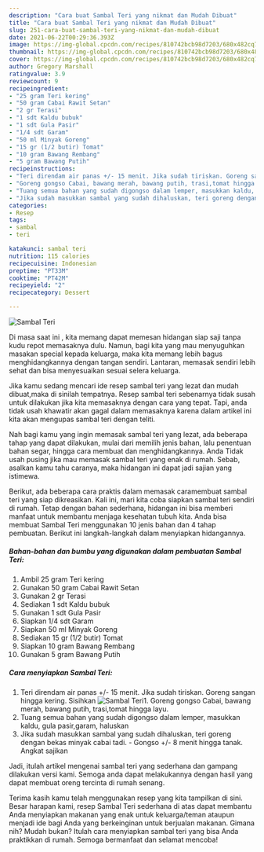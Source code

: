 ```yaml
---
description: "Cara buat Sambal Teri yang nikmat dan Mudah Dibuat"
title: "Cara buat Sambal Teri yang nikmat dan Mudah Dibuat"
slug: 251-cara-buat-sambal-teri-yang-nikmat-dan-mudah-dibuat
date: 2021-06-22T00:29:36.393Z
image: https://img-global.cpcdn.com/recipes/810742bcb98d7203/680x482cq70/sambal-teri-foto-resep-utama.jpg
thumbnail: https://img-global.cpcdn.com/recipes/810742bcb98d7203/680x482cq70/sambal-teri-foto-resep-utama.jpg
cover: https://img-global.cpcdn.com/recipes/810742bcb98d7203/680x482cq70/sambal-teri-foto-resep-utama.jpg
author: Gregory Marshall
ratingvalue: 3.9
reviewcount: 9
recipeingredient:
- "25 gram Teri kering"
- "50 gram Cabai Rawit Setan"
- "2 gr Terasi"
- "1 sdt Kaldu bubuk"
- "1 sdt Gula Pasir"
- "1/4 sdt Garam"
- "50 ml Minyak Goreng"
- "15 gr (1/2 butir) Tomat"
- "10 gram Bawang Rembang"
- "5 gram Bawang Putih"
recipeinstructions:
- "Teri direndam air panas +/- 15 menit. Jika sudah tiriskan. Goreng sangan hingga kering. Sisihkan"
- "Goreng gongso Cabai, bawang merah, bawang putih, trasi,tomat hingga layu."
- "Tuang semua bahan yang sudah digongso dalam lemper, masukkan kaldu, gula pasir,garam, haluskan"
- "Jika sudah masukkan sambal yang sudah dihaluskan, teri goreng dengan bekas minyak cabai tadi.  Gongso +/- 8 menit hingga tanak. Angkat sajikan"
categories:
- Resep
tags:
- sambal
- teri

katakunci: sambal teri 
nutrition: 115 calories
recipecuisine: Indonesian
preptime: "PT33M"
cooktime: "PT42M"
recipeyield: "2"
recipecategory: Dessert

---
```



![Sambal Teri](https://img-global.cpcdn.com/recipes/810742bcb98d7203/680x482cq70/sambal-teri-foto-resep-utama.jpg)

Di masa  saat ini , kita memang dapat memesan hidangan siap saji tanpa kudu repot memasaknya dulu. Namun, bagi kita yang mau menyuguhkan masakan special kepada keluarga, maka kita memang lebih bagus menghidangkannya dengan tangan sendiri. Lantaran, memasak sendiri lebih sehat dan bisa menyesuaikan sesuai selera keluarga.

Jika kamu sedang mencari ide resep sambal teri yang lezat dan mudah dibuat,maka di sinilah tempatnya. Resep sambal teri  sebenarnya tidak susah untuk dilakukan jika kita memasaknya dengan cara yang tepat. Tapi, anda tidak usah khawatir akan gagal dalam memasaknya 
karena dalam artikel ini kita akan mengupas sambal teri dengan teliti.  



Nah bagi kamu yang ingin memasak sambal teri yang lezat, ada beberapa tahap yang dapat dilakukan, mulai dari memilih jenis bahan, lalu penentuan bahan segar, hingga cara membuat dan menghidangkannya. Anda Tidak usah pusing jika mau memasak sambal teri yang enak di rumah. Sebab, asalkan kamu  tahu caranya, maka hidangan ini dapat jadi sajian yang istimewa.

Berikut, ada beberapa cara praktis  dalam memasak caramembuat sambal teri yang siap dikreasikan. Kali ini, mari kita coba siapkan sambal teri sendiri di rumah. Tetap dengan bahan sederhana, hidangan ini bisa memberi manfaat untuk membantu menjaga kesehatan tubuh kita. Anda bisa membuat Sambal Teri menggunakan 10 jenis bahan dan 4 tahap pembuatan. Berikut ini langkah-langkah dalam menyiapkan hidangannya.

<!--inarticleads1-->

##### Bahan-bahan dan bumbu yang digunakan dalam pembuatan Sambal Teri:

1. Ambil 25 gram Teri kering
1. Gunakan 50 gram Cabai Rawit Setan
1. Gunakan 2 gr Terasi
1. Sediakan 1 sdt Kaldu bubuk
1. Gunakan 1 sdt Gula Pasir
1. Siapkan 1/4 sdt Garam
1. Siapkan 50 ml Minyak Goreng
1. Sediakan 15 gr (1/2 butir) Tomat
1. Siapkan 10 gram Bawang Rembang
1. Gunakan 5 gram Bawang Putih




<!--inarticleads2-->

##### Cara menyiapkan Sambal Teri:

1. Teri direndam air panas +/- 15 menit. Jika sudah tiriskan. Goreng sangan hingga kering. Sisihkan
<img src="https://img-global.cpcdn.com/steps/2ee8d55cc7fb5b60/160x128cq70/sambal-teri-langkah-memasak-1-foto.jpg" alt="Sambal Teri">1. Goreng gongso Cabai, bawang merah, bawang putih, trasi,tomat hingga layu.
1. Tuang semua bahan yang sudah digongso dalam lemper, masukkan kaldu, gula pasir,garam, haluskan
1. Jika sudah masukkan sambal yang sudah dihaluskan, teri goreng dengan bekas minyak cabai tadi.  - Gongso +/- 8 menit hingga tanak. Angkat sajikan




Jadi, itulah artikel mengenai  sambal teri  yang sederhana dan gampang dilakukan versi kami. Semoga anda dapat melakukannya dengan hasil yang dapat membuat oreng tercinta di rumah senang. 

Terima kasih kamu telah menggunakan resep yang kita tampilkan di sini. Besar harapan kami, resep  Sambal Teri sederhana di atas dapat membantu Anda menyiapkan makanan yang enak untuk keluarga/teman ataupun menjadi ide bagi Anda yang berkeinginan untuk berjualan makanan. Gimana nih? Mudah bukan? Itulah cara menyiapkan sambal teri yang bisa Anda praktikkan di rumah. Semoga bermanfaat dan selamat mencoba!

